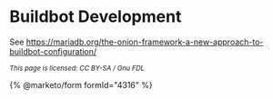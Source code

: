 
# Buildbot Development

See https://mariadb.org/the-onion-framework-a-new-approach-to-buildbot-configuration/

<sub>_This page is licensed: CC BY-SA / Gnu FDL_</sub>


{% @marketo/form formId="4316" %}
